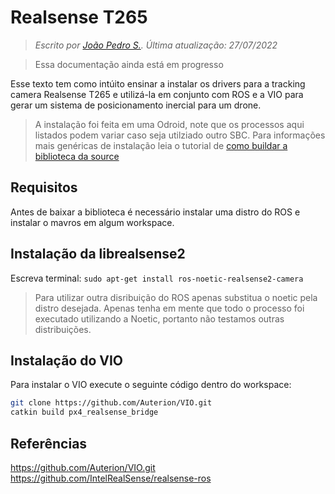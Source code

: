 # Realsense T265

> *Escrito por [João Pedro S.](https://github.com/J0t4py). Última atualização: 27/07/2022* 

>Essa documentação ainda está em progresso

Esse texto tem como intúito ensinar a instalar os drivers para a tracking camera Realsense T265 e utilizá-la em conjunto com ROS e a VIO para gerar um sistema de posicionamento inercial para um drone.

>A instalação foi feita em uma Odroid, note que os processos aqui listados podem variar caso seja utilziado outro SBC. Para informações mais genéricas de instalação leia o tutorial de [como buildar a biblioteca da source](https://github.com/i2o3dlimited/librealsense2/blob/master/doc/installation.md)

## Requisitos

Antes de baixar a biblioteca é necessário instalar uma distro do ROS e instalar o mavros em algum workspace. 

## Instalação da librealsense2

Escreva terminal: `sudo apt-get install ros-noetic-realsense2-camera`
>Para utilizar outra disribuição do ROS apenas substitua o noetic pela distro desejada. Apenas tenha em mente que todo o processo foi executado utilizando a Noetic, portanto não testamos outras distribuições.

## Instalação do VIO
Para instalar o VIO execute o seguinte código dentro do workspace:

 ``` bash
git clone https://github.com/Auterion/VIO.git
catkin build px4_realsense_bridge
```

## Referências
https://github.com/Auterion/VIO.git
https://github.com/IntelRealSense/realsense-ros
